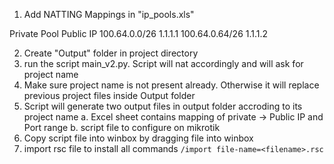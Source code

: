 1. Add NATTING Mappings in "ip_pools.xls"

Private Pool	Public IP
100.64.0.0/26	1.1.1.1
100.64.0.64/26	1.1.1.2


2. Create "Output" folder in project directory
3. run the script main_v2.py. Script will nat accordingly and will ask for project name
4. Make sure project name is not present already. Otherwise it will replace previous project files inside Output folder
5. Script will generate two output files in output folder accroding to its project name
    a. Excel sheet contains mapping of private -> Public IP and Port range
    b. script file to configure on mikrotik
6. Copy script file into winbox by dragging file into winbox
7. import rsc file to install all commands
    `/import file-name=<filename>.rsc`
